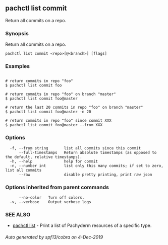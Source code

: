 ## pachctl list commit

Return all commits on a repo.

### Synopsis

Return all commits on a repo.

```
pachctl list commit <repo>[@<branch>] [flags]
```

### Examples

```

# return commits in repo "foo"
$ pachctl list commit foo

# return commits in repo "foo" on branch "master"
$ pachctl list commit foo@master

# return the last 20 commits in repo "foo" on branch "master"
$ pachctl list commit foo@master -n 20

# return commits in repo "foo" since commit XXX
$ pachctl list commit foo@master --from XXX
```

### Options

```
  -f, --from string       list all commits since this commit
      --full-timestamps   Return absolute timestamps (as opposed to the default, relative timestamps).
  -h, --help              help for commit
  -n, --number int        list only this many commits; if set to zero, list all commits
      --raw               disable pretty printing, print raw json
```

### Options inherited from parent commands

```
      --no-color   Turn off colors.
  -v, --verbose    Output verbose logs
```

### SEE ALSO

* [pachctl list](pachctl_list.md)	 - Print a list of Pachyderm resources of a specific type.

###### Auto generated by spf13/cobra on 4-Dec-2019
